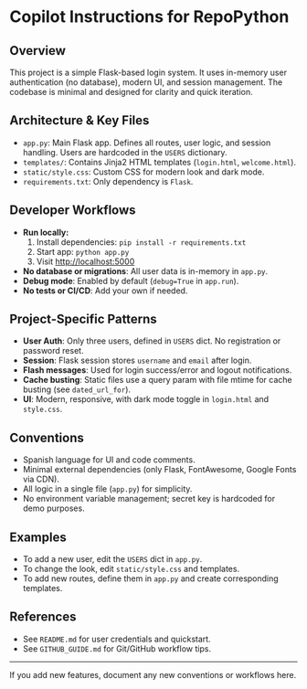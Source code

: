 # Copilot Instructions for RepoPython

## Overview
This project is a simple Flask-based login system. It uses in-memory user authentication (no database), modern UI, and session management. The codebase is minimal and designed for clarity and quick iteration.

## Architecture & Key Files
- `app.py`: Main Flask app. Defines all routes, user logic, and session handling. Users are hardcoded in the `USERS` dictionary.
- `templates/`: Contains Jinja2 HTML templates (`login.html`, `welcome.html`).
- `static/style.css`: Custom CSS for modern look and dark mode.
- `requirements.txt`: Only dependency is `Flask`.

## Developer Workflows
- **Run locally:**
  1. Install dependencies: `pip install -r requirements.txt`
  2. Start app: `python app.py`
  3. Visit [http://localhost:5000](http://localhost:5000)
- **No database or migrations**: All user data is in-memory in `app.py`.
- **Debug mode**: Enabled by default (`debug=True` in `app.run`).
- **No tests or CI/CD**: Add your own if needed.

## Project-Specific Patterns
- **User Auth**: Only three users, defined in `USERS` dict. No registration or password reset.
- **Session**: Flask session stores `username` and `email` after login.
- **Flash messages**: Used for login success/error and logout notifications.
- **Cache busting**: Static files use a query param with file mtime for cache busting (see `dated_url_for`).
- **UI**: Modern, responsive, with dark mode toggle in `login.html` and `style.css`.

## Conventions
- Spanish language for UI and code comments.
- Minimal external dependencies (only Flask, FontAwesome, Google Fonts via CDN).
- All logic in a single file (`app.py`) for simplicity.
- No environment variable management; secret key is hardcoded for demo purposes.

## Examples
- To add a new user, edit the `USERS` dict in `app.py`.
- To change the look, edit `static/style.css` and templates.
- To add new routes, define them in `app.py` and create corresponding templates.

## References
- See `README.md` for user credentials and quickstart.
- See `GITHUB_GUIDE.md` for Git/GitHub workflow tips.

---
If you add new features, document any new conventions or workflows here.
